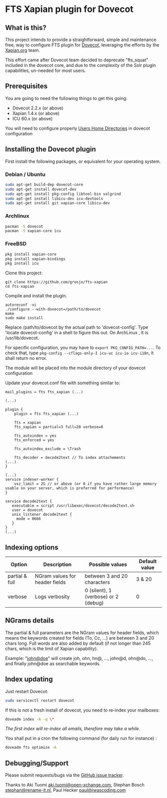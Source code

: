 FTS Xapian plugin for Dovecot
=============================

What is this?
-------------

This project intends to provide a straightforward, simple and maintenance free, way to configure FTS plugin for
[Dovecot](https://github.com/dovecot/), leveraging the efforts by the [Xapian.org](https://xapian.org/) team.

This effort came after Dovecot team decided to deprecate "fts_squat" included in the dovecot core, and due to the
complexity of the Solr plugin capabilitles, un-needed for most users.



Prerequisites
-------------

You are going to need the following things to get this going:

- Dovecot 2.2.x (or above)
- Xapian 1.4.x (or above)
- ICU 60.x (or above)

You will need to configure properly [Users Home Directories](https://wiki.dovecot.org/VirtualUsers/Home) in dovecot
configuration


Installing the Dovecot plugin
-----------------------------

First install the following packages, or equivalent for your operating system.

### Debian / Ubuntu

```sh
sudo apt-get build-dep dovecot-core
sudo apt-get install dovecot-dev
sudo apt-get install pkg-config libtool-bin valgrind
sudo apt-get install libicu-dev icu-devtools
sudo apt-get install git xapian-core libicu-dev
```

### Archlinux

```sh
pacman -S dovecot
pacman -S xapian-core icu
```

### FreeBSD

```sh
pkg install xapian-core
pkg install xapian-bindings
pkg install icu
```

Clone this project:

```
git clone https://github.com/grosjo/fts-xapian
cd fts-xapian
```

Compile and install the plugin.

```
autoreconf -vi
./configure --with-dovecot=/path/to/dovecot
make
sudo make install
```

Replace /path/to/dovecot by the actual path to 'dovecot-config'.
Type 'locate dovecot-config' in a shell to figure this out. On ArchLinux , it is /usr/lib/dovecot.

For specific configuration, you may have to `export PKG_CONFIG_PATH=...`. To check that, type
`pkg-config --cflags-only-I icu-uc icu-io icu-i18n`, it shall return no error.

The module will be placed into the module directory of your dovecot configuration

Update your dovecot.conf file with something similar to:

```
mail_plugins = fts fts_xapian (...)

(...)

plugin {
	plugin = fts fts_xapian (...)

	fts = xapian
	fts_xapian = partial=3 full=20 verbose=0

	fts_autoindex = yes
	fts_enforced = yes

	fts_autoindex_exclude = \Trash

	fts_decoder = decode2text // To index attachements
(...)
}

(...)
service indexer-worker {
	vsz_limit = 2G // or above (or 0 if you have rather large memory usable on your server, which is preferred for performance)
}

service decode2text {
   executable = script /usr/libexec/dovecot/decode2text.sh
   user = dovecot
   unix_listener decode2text {
     mode = 0666
   }
}
(...)

```

Indexing options
----------------

| Option         | Description                    | Possible values                      | Default value |
|----------------|--------------------------------|--------------------------------------|---------------|
| partial & full | NGram values for header fields | between 3 and 20 characters          | 3 & 20        |
| verbose        | Logs verbosity                 | 0 (silent), 1 (verbose) or 2 (debug) | 0             |

NGrams details
--------------

The partial & full parameters are the NGram values for header fields, which means the keywords created for fields (To,
Cc, ...) are between 3 and 20 chars long. Full words are also added by default (if not longer than 245 chars, which is
the limit of Xapian capability).

Example: "<john@doe>" will create joh, ohn, hn@, ..., john@d, ohn@do, ..., and finally john@doe as searchable keywords.

Index updating
--------------

Just restart Dovecot:

```sh
sudo servicectl restart dovecot
```


If this is not a fresh install of dovecot, you need to re-index your mailboxes:

```sh
doveadm index -A -q \*
```

*The first index will re-index all emails, therefore may take a while.*



You shall put in a cron the following command (for daily run for instance) :

```sh
doveadm fts optimize -A
```


Debugging/Support
-----------------

Please submit requests/bugs via the [GitHub issue tracker](https://github.com/grosjo/fts-xapian/issues).

Thanks to Aki Tuomi <aki.tuomi@open-xchange.com>, Stephan Bosch <stephan@rename-it.nl>, Paul Hecker <paul@iwascoding.com>
